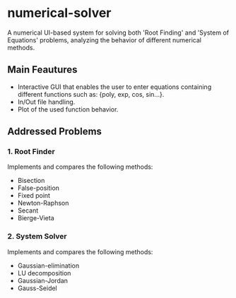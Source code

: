 # numerical-solver
A numerical UI-based system for solving both 'Root Finding' and 'System of Equations' problems, analyzing the behavior of different numerical methods. 
## Main Feautures
- Interactive GUI that enables the user to enter equations containing different functions such as: {poly, exp, cos, sin...}.
- In/Out file handling.
- Plot of the used function behavior.
## Addressed Problems
### 1. Root Finder
Implements and compares the following methods:  
- Bisection
- False-position
- Fixed point
- Newton-Raphson
- Secant
- Bierge-Vieta
### 2. System Solver
Implements and compares the following methods:
- Gaussian-elimination
- LU decomposition
- Gaussian-Jordan
- Gauss-Seidel
